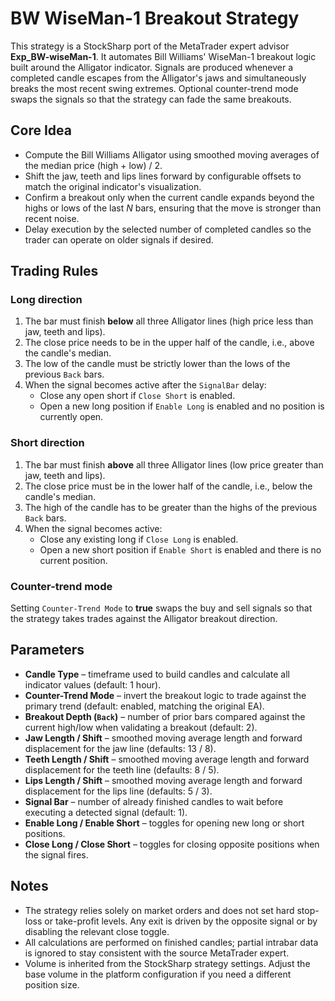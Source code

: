 # BW WiseMan-1 Breakout Strategy

This strategy is a StockSharp port of the MetaTrader expert advisor **Exp_BW-wiseMan-1**. It automates Bill Williams' WiseMan-1 breakout logic built around the Alligator indicator. Signals are produced whenever a completed candle escapes from the Alligator's jaws and simultaneously breaks the most recent swing extremes. Optional counter-trend mode swaps the signals so that the strategy can fade the same breakouts.

## Core Idea
- Compute the Bill Williams Alligator using smoothed moving averages of the median price (high + low) / 2.
- Shift the jaw, teeth and lips lines forward by configurable offsets to match the original indicator's visualization.
- Confirm a breakout only when the current candle expands beyond the highs or lows of the last *N* bars, ensuring that the move is stronger than recent noise.
- Delay execution by the selected number of completed candles so the trader can operate on older signals if desired.

## Trading Rules
### Long direction
1. The bar must finish **below** all three Alligator lines (high price less than jaw, teeth and lips).
2. The close price needs to be in the upper half of the candle, i.e., above the candle's median.
3. The low of the candle must be strictly lower than the lows of the previous `Back` bars.
4. When the signal becomes active after the `SignalBar` delay:
   - Close any open short if `Close Short` is enabled.
   - Open a new long position if `Enable Long` is enabled and no position is currently open.

### Short direction
1. The bar must finish **above** all three Alligator lines (low price greater than jaw, teeth and lips).
2. The close price must be in the lower half of the candle, i.e., below the candle's median.
3. The high of the candle has to be greater than the highs of the previous `Back` bars.
4. When the signal becomes active:
   - Close any existing long if `Close Long` is enabled.
   - Open a new short position if `Enable Short` is enabled and there is no current position.

### Counter-trend mode
Setting `Counter-Trend Mode` to **true** swaps the buy and sell signals so that the strategy takes trades against the Alligator breakout direction.

## Parameters
- **Candle Type** – timeframe used to build candles and calculate all indicator values (default: 1 hour).
- **Counter-Trend Mode** – invert the breakout logic to trade against the primary trend (default: enabled, matching the original EA).
- **Breakout Depth (`Back`)** – number of prior bars compared against the current high/low when validating a breakout (default: 2).
- **Jaw Length / Shift** – smoothed moving average length and forward displacement for the jaw line (defaults: 13 / 8).
- **Teeth Length / Shift** – smoothed moving average length and forward displacement for the teeth line (defaults: 8 / 5).
- **Lips Length / Shift** – smoothed moving average length and forward displacement for the lips line (defaults: 5 / 3).
- **Signal Bar** – number of already finished candles to wait before executing a detected signal (default: 1).
- **Enable Long / Enable Short** – toggles for opening new long or short positions.
- **Close Long / Close Short** – toggles for closing opposite positions when the signal fires.

## Notes
- The strategy relies solely on market orders and does not set hard stop-loss or take-profit levels. Any exit is driven by the opposite signal or by disabling the relevant close toggle.
- All calculations are performed on finished candles; partial intrabar data is ignored to stay consistent with the source MetaTrader expert.
- Volume is inherited from the StockSharp strategy settings. Adjust the base volume in the platform configuration if you need a different position size.
